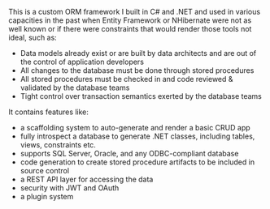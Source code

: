 This is a custom ORM framework I built in C# and .NET and used in various capacities in the past when Entity Framework or NHibernate were not as well known or if there were constraints that would render those tools not ideal, such as:
* Data models already exist or are built by data architects and are out of the control of application developers
* All changes to the database must be done through stored procedures
* All stored procedures must be checked in and code reviewed & validated by the database teams
* Tight control over transaction semantics exerted by the database teams 

It contains features like:
* a scaffolding system to auto-generate and render a basic CRUD app
* fully introspect a database to generate .NET classes, including tables, views, constraints etc.
* supports SQL Server, Oracle, and any ODBC-compliant database  
* code generation to create stored procedure artifacts to be included in source control
* a REST API layer for accessing the data
* security with JWT and OAuth
* a plugin system 

